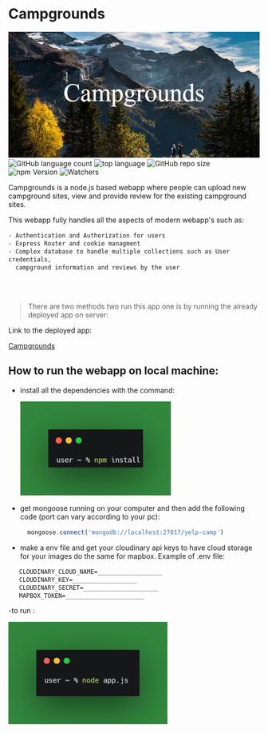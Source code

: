 # Campgrounds
![Alt text](campgrounds/../assets/Campgrounds.png)
![GitHub language count](https://img.shields.io/github/languages/count/Vikrant00/Campgrounds)
![top language](https://img.shields.io/github/languages/top/Vikrant00/Campgrounds)
![GitHub repo size](https://img.shields.io/github/repo-size/Vikrant00/Campgrounds)
![npm Version](https://img.shields.io/npm/v/npm)
![Watchers](https://img.shields.io/github/watchers/Vikrant00/Campgrounds?style=social)

Campgrounds is a node.js based webapp where people can upload new campground sites, view and provide review for the existing campground sites.

This webapp fully handles all the aspects of modern webapp's such as:

```
- Authentication and Authorization for users
- Express Router and cookie managment
- Complex database to handle multiple collections such as User credentials,
  campground information and reviews by the user
```
<br>
<br>

>There are two methods two run this app one is by running the already deployed app on server:

Link to the deployed app:

[Campgrounds](https://immense-gorge-84783.herokuapp.com/)
<br>
## How to run the webapp on local machine:
- install all the dependencies with the command:
  
  ![Alt text](campgrounds/../assets/npm.png)
- get mongoose running on your computer and then add the following code (port can vary according to your pc):
  ```javascript
    mongoose.connect('mongodb://localhost:27017/yelp-camp')
  ```
- make a env file and get your cloudinary api keys to have cloud storage for your images do the same for mapbox. Example of .env file:
 ```env
    CLOUDINARY_CLOUD_NAME=__________________
    CLOUDINARY_KEY=__________________
    CLOUDINARY_SECRET=_____________________
    MAPBOX_TOKEN=______________________
 ```
-to run :


![Alt text](campgrounds/../assets/run.png)
